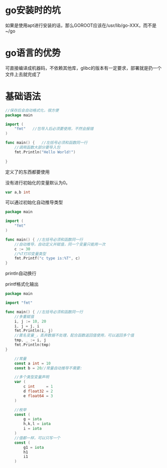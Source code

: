 # go安装时的坑

如果是使用apt进行安装的话，那么GOROOT应该在/usr/lib/go-XXX，而不是~/go

# go语言的优势

可直接编译成机器码，不依赖其他库，glibc的版本有一定要求，部署就是扔一个文件上去就完成了



# 基础语法

```go
//保存后会自动格式化，很方便
package main

import (
	"fmt"	//包导入后必须要使用，不然会报错
)

func main() {	//左括号必须和函数同一行
	//调用函数大部分要导入包
	fmt.Println("Hello World!")
	
}
```

定义了的东西都要使用

没有进行初始化的变量默认为0。

```go
var a,b int
```

可以通过初始化自动推导类型

```go
package main

import (
	"fmt"
)

func main() { //左括号必须和函数同一行
	//自动推导，自动定义并赋值，同一个变量只能用一次
	c := 30
	//%T打印变量类型
	fmt.Printf("c type is:%T", c)
}

```

println自动换行

printf格式化输出

```go
package main

import "fmt"

func main() { //左括号必须和函数同一行
	//多重赋值
	i, j := 10, 20
	i, j = j, i
	fmt.Println(i, j)
	//匿名变量_，丢弃数据不处理，配合函数返回值使用，可以返回多个值
	tmp, _ := i, j
	fmt.Println(tmp)
}
```

```go
	//常量
	const a int = 10
	const b = 20//常量自动推导不需要:
```

```go
	//多个类型变量声明
	var (
		c int     = 1
		d float32 = 2
		e float64 = 3
	)
```

```go
	//枚举
	const (
		g = iota
		h,k,l = iota
		i = iota
	)
	//值都一样，可以只写一个
	const (
		g1 = iota
		h1 
		i1
	)

```

